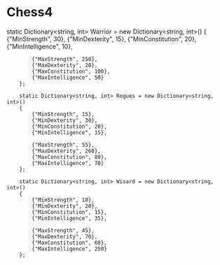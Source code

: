 # Chess4
static Dictionary<string, int> Warrior = new Dictionary<string, int>()
        {
            {"MinStrength", 30},
            {"MinDexterity", 15},
            {"MinConstitution", 20},
            {"MinIntelligence", 10},

            {"MaxStrength", 250},
            {"MaxDexterity", 20},
            {"MaxConstitution", 100},
            {"MaxIntelligence", 50}
        };

        static Dictionary<string, int> Rogues = new Dictionary<string, int>()
        {
            {"MinStrength", 15},
            {"MinDexterity", 30},
            {"MinConstitution", 20},
            {"MinIntelligence", 15},

            {"MaxStrength", 55},
            {"MaxDexterity", 260},
            {"MaxConstitution", 80},
            {"MaxIntelligence", 70}
        };

        static Dictionary<string, int> Wisard = new Dictionary<string, int>()
        {
            {"MinStrength", 10},
            {"MinDexterity", 20},
            {"MinConstitution", 15},
            {"MinIntelligence", 35},

            {"MaxStrength", 45},
            {"MaxDexterity", 70},
            {"MaxConstitution", 60},
            {"MaxIntelligence", 250}
        };

